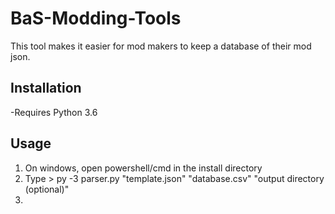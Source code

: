 # BaS-Modding-Tools
This tool makes it easier for mod makers to keep a database of their mod json. 
## Installation
-Requires Python 3.6

## Usage
1. On windows, open powershell/cmd in the install directory
2. Type > py -3 parser.py "template.json" "database.csv" "output directory (optional)"
3. 
